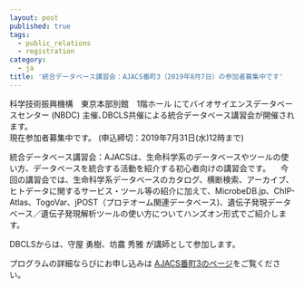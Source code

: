 ```yaml
---
layout: post
published: true
tags:
  - public_relations
  - registration
category:
  - ja
title: '統合データベース講習会：AJACS番町3（2019年8月7日）の参加者募集中です'
---
```


科学技術振興機構　東京本部別館　1階ホール にてバイオサイエンスデータベースセンター (NBDC) 主催､DBCLS共催による統合データベース講習会が開催されます。<br />
現在参加者募集中です。 (申込締切：2019年7月31日(水)12時まで)<br />

統合データベース講習会：AJACSは、生命科学系のデータベースやツールの使い方、データベースを統合する活動を紹介する初心者向けの講習会です。
　今回の講習会では、生命科学系データベースのカタログ、横断検索、アーカイブ、ヒトデータに関するサービス・ツール等の紹介に加えて、MicrobeDB.jp、ChIP-Atlas、TogoVar、jPOST（プロテオーム関連データベース)、遺伝子発現データベース／遺伝子発現解析ツールの使い方についてハンズオン形式でご紹介します。<br />

DBCLSからは、守屋 勇樹、坊農 秀雅 が講師として参加します。<br />

プログラムの詳細ならびにお申し込みは [AJACS番町3のページ](https://biosciencedbc.jp/event/ajacs/ajacs77.html "AJACS番町3のページ")をご覧ください。
